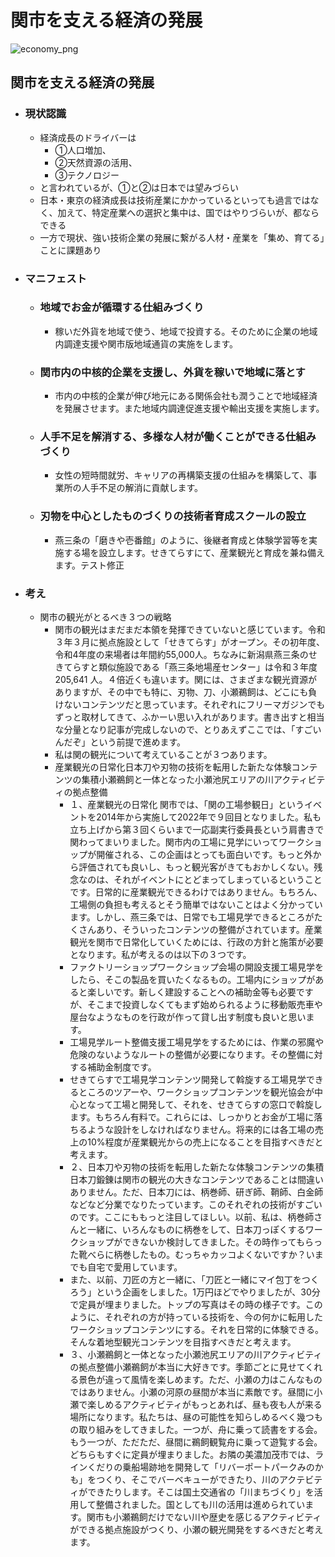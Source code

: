 # 関市を支える経済の発展

![economy_png](./../images/manifest_slides/economy_v1.0.png)

## 関市を支える経済の発展

- ### 現状認識
    - 経済成長のドライバーは
        - ①人口増加、
        - ②天然資源の活用、
        - ③テクノロジー
    - と言われているが、①と②は日本では望みづらい
    - 日本・東京の経済成長は技術産業にかかっているといっても過言ではなく、加えて、特定産業への選択と集中は、国ではやりづらいが、都ならできる
    - 一方で現状、強い技術企業の発展に繋がる人材・産業を「集め、育てる」ことに課題あり
- ### マニフェスト
    - ### 地域でお金が循環する仕組みづくり
        - 稼いだ外貨を地域で使う、地域で投資する。そのために企業の地域内調達支援や関市版地域通貨の実施をします。
    - ### 関市内の中核的企業を支援し、外貨を稼いで地域に落とす
        - 市内の中核的企業が伸び地元にある関係会社も潤うことで地域経済を発展させます。また地域内調達促進支援や輸出支援を実施します。
    - ### 人手不足を解消する、多様な人材が働くことができる仕組みづくり
        - 女性の短時間就労、キャリアの再構築支援の仕組みを構築して、事業所の人手不足の解消に貢献します。
    - ### 刃物を中心としたものづくりの技術者育成スクールの設立
        - 燕三条の「磨きや壱番館」のように、後継者育成と体験学習等を実施する場を設立します。せきてらすにて、産業観光と育成を兼ね備えます。テスト修正
- ### 考え
    - 関市の観光がとるべき３つの戦略
        - 関市の観光はまだまだ本領を発揮できていないと感じています。令和３年３月に拠点施設として「せきてらす」がオープン。その初年度、令和4年度の来場者は年間約55,000人。ちなみに新潟県燕三条のせきてらすと類似施設である「燕三条地場産センター」は令和３年度205,641 人。４倍近くも違います。関には、さまざまな観光資源がありますが、その中でも特に、刃物、刀、小瀬鵜飼は、どこにも負けないコンテンツだと思っています。それぞれにフリーマガジンでもずっと取材してきて、ふかーい思い入れがあります。書き出すと相当な分量となり記事が完成しないので、とりあえずここでは、「すごいんだぞ」という前提で進めます。
        - 私は関の観光について考えていることが３つあります。
        - 産業観光の日常化日本刀や刃物の技術を転用した新たな体験コンテンツの集積小瀬鵜飼と一体となった小瀬池尻エリアの川アクティビティの拠点整備
            - １、産業観光の日常化
            関市では、「関の工場参観日」というイベントを2014年から実施して2022年で９回目となりました。私も立ち上げから第３回くらいまで一応副実行委員長という肩書きで関わってまいりました。関市内の工場に見学にいってワークショップが開催される、この企画はとっても面白いです。もっと外から評価されても良いし、もっと観光客がきてもおかしくない。残念なのは、それがイベントにとどまってしまっているということです。日常的に産業観光できるわけではありません。もちろん、工場側の負担も考えるとそう簡単ではないことはよく分かっています。しかし、燕三条では、日常でも工場見学できるところがたくさんあり、そういったコンテンツの整備がされています。産業観光を関市で日常化していくためには、行政の方針と施策が必要となります。私が考えるのは以下の３つです。
            - ファクトリーショップワークショップ会場の開設支援工場見学をしたら、そこの製品を買いたくなるもの。工場内にショップがあると楽しいです。新しく建設することへの補助金等も必要ですが、そこまで投資しなくてもまず始められるように移動販売車や屋台なようなものを行政が作って貸し出す制度も良いと思います。
            - 工場見学ルート整備支援工場見学をするためには、作業の邪魔や危険のないようなルートの整備が必要になります。その整備に対する補助金制度です。
            - せきてらすで工場見学コンテンツ開発して斡旋する工場見学できるところのツアーや、ワークショップコンテンツを観光協会が中心となって工場と開発して、それを、せきてらすの窓口で斡旋します。もちろん有料で。これらには、しっかりとお金が工場に落ちるような設計をしなければなりません。将来的には各工場の売上の10%程度が産業観光からの売上になることを目指すべきだと考えます。
            - ２、日本刀や刃物の技術を転用した新たな体験コンテンツの集積日本刀鍛錬は関市の観光の大きなコンテンツであることは間違いありません。ただ、日本刀には、柄巻師、研ぎ師、鞘師、白金師などなど分業でなりたっています。このそれぞれの技術がすごいのです。ここにももっと注目してほしい。以前、私は、柄巻師さんと一緒に、いろんなものに柄巻をして、日本刀っぽくするワークショップができないか検討してきました。その時作ってもらった靴べらに柄巻したもの。むっちゃカッコよくないですか？いまでも自宅で愛用しています。
            - また、以前、刀匠の方と一緒に、「刀匠と一緒にマイ包丁をつくろう」という企画をしました。1万円ほどでやりましたが、30分で定員が埋まりました。トップの写真はその時の様子です。このように、それぞれの方が持っている技術を、今の何かに転用したワークショップコンテンツにする。それを日常的に体験できる。そんな着地型観光コンテンツを目指すべきだと考えます。
            - ３、小瀬鵜飼と一体となった小瀬池尻エリアの川アクティビティの拠点整備小瀬鵜飼が本当に大好きです。季節ごとに見せてくれる景色が違って風情を楽しめます。ただ、小瀬の力はこんなものではありません。小瀬の河原の昼間が本当に素敵です。昼間に小瀬で楽しめるアクティビティがもっとあれば、昼も夜も人が来る場所になります。私たちは、昼の可能性を知らしめるべく幾つもの取り組みをしてきました。一つが、舟に乗って読書をする会。もう一つが、ただただ、昼間に鵜飼観覧舟に乗って遊覧する会。どちらもすぐに定員が埋まりました。お隣の美濃加茂市では、ラインくだりの乗船場跡地を開発して「リバーポートパークみのかも」をつくり、そこでバーベキューができたり、川のアクテビティができたりします。そこは国土交通省の「川まちづくり」を活用して整備されました。国としても川の活用は進められています。関市も小瀬鵜飼だけでない川や歴史を感じるアクティビティができる拠点施設がつくり、小瀬の観光開発をするべきだと考えます。
